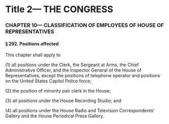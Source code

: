 
# Title 2— THE CONGRESS
### CHAPTER 10— CLASSIFICATION OF EMPLOYEES OF HOUSE OF REPRESENTATIVES
#### § 292. Positions affected

This chapter shall apply to

(1) all positions under the Clerk, the Sergeant at Arms, the Chief Administrative Officer, and the Inspector General of the House of Representatives, except the positions of telephone operator and positions on the United States Capitol Police force;

(2) the position of minority pair clerk in the House;

(3) all positions under the House Recording Studio; and

(4) all positions under the House Radio and Television Correspondents’ Gallery and the House Periodical Press Gallery.
